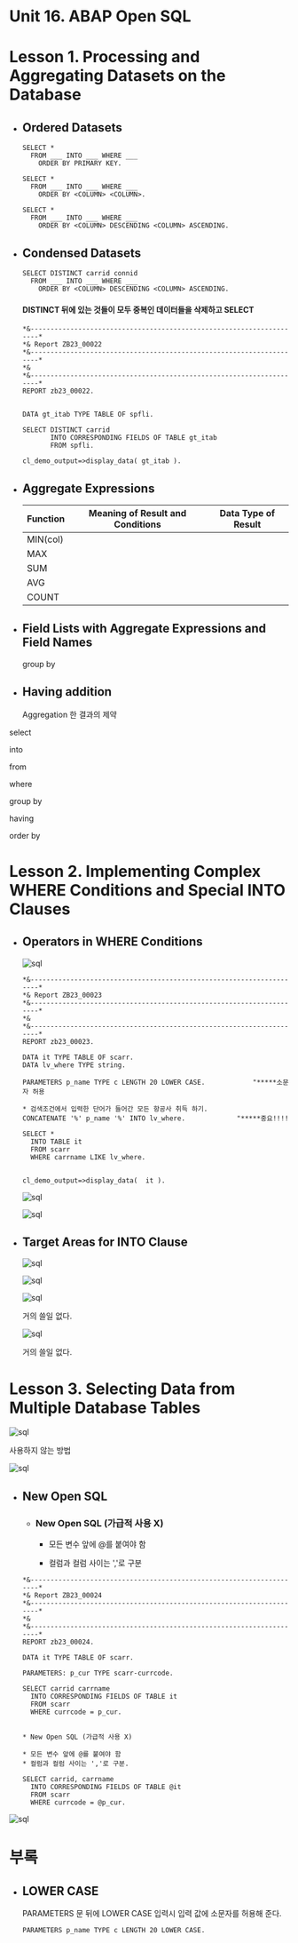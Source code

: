 # Unit 16. ABAP Open SQL



# Lesson 1. Processing and Aggregating Datasets on the Database



* ## Ordered Datasets

  ```ABAP
  SELECT * 
  	FROM ___ INTO ___ WHERE ___
      ORDER BY PRIMARY KEY.
      
  SELECT * 
  	FROM ___ INTO ___ WHERE ___
      ORDER BY <COLUMN> <COLUMN>.
      
  SELECT * 
  	FROM ___ INTO ___ WHERE ___
      ORDER BY <COLUMN> DESCENDING <COLUMN> ASCENDING.
  ```







* ## Condensed Datasets

  ```ABAP
  SELECT DISTINCT carrid connid
  	FROM ___ INTO ___ WHERE ___
      ORDER BY <COLUMN> DESCENDING <COLUMN> ASCENDING.
  ```

  #### DISTINCT 뒤에 있는 것들이 모두 중복인 데이터들을 삭제하고 SELECT

  ```ABAP
  *&---------------------------------------------------------------------*
  *& Report ZB23_00022
  *&---------------------------------------------------------------------*
  *&
  *&---------------------------------------------------------------------*
  REPORT zb23_00022.
  
  
  DATA gt_itab TYPE TABLE OF spfli.
  
  SELECT DISTINCT carrid
         INTO CORRESPONDING FIELDS OF TABLE gt_itab
         FROM spfli.
  
  cl_demo_output=>display_data( gt_itab ).
  ```

  

  

* ## Aggregate Expressions

  | Function | Meaning of Result and Conditions | Data Type of Result |
  | -------- | -------------------------------- | ------------------- |
  | MIN(col) |                                  |                     |
  | MAX      |                                  |                     |
  | SUM      |                                  |                     |
  | AVG      |                                  |                     |
  | COUNT    |                                  |                     |

  

* ## Field Lists with Aggregate Expressions and Field Names

  group by

  

  

* ## Having addition

  Aggregation 한 결과의 제약



select

into

from

where

group by

having 

order by







# Lesson 2. Implementing Complex WHERE Conditions and Special INTO Clauses



* ## Operators in WHERE Conditions

  ![sql](./img/sql.png)

  ```ABAP
  *&---------------------------------------------------------------------*
  *& Report ZB23_00023
  *&---------------------------------------------------------------------*
  *&
  *&---------------------------------------------------------------------*
  REPORT zb23_00023.
  
  DATA it TYPE TABLE OF scarr.
  DATA lv_where TYPE string.
  
  PARAMETERS p_name TYPE c LENGTH 20 LOWER CASE.			"*****소문자 허용
  
  * 검색조건에서 입력한 단어가 들어간 모든 항공사 취득 하기.
  CONCATENATE '%' p_name '%' INTO lv_where.				"*****중요!!!!
  
  SELECT *
    INTO TABLE it
    FROM scarr
    WHERE carrname LIKE lv_where.
  
  
  cl_demo_output=>display_data(  it ).
  ```

  ![sql](./img/sql1.png)

  ![sql](./img/sql2.png)



* ## Target Areas for INTO Clause

  ![sql](./img/sql3.png)

  ![sql](./img/sql4.png)

  ![sql](./img/sql5.png)

  거의 쓸일 없다.

  ![sql](./img/sql6.png)

  거의 쓸일 없다.



# Lesson 3. Selecting Data from Multiple Database Tables

![sql](./img/sql7.png)

사용하지 않는 방법





![sql](./img/sql8.png)





* ## New Open SQL

  * ### New Open SQL (가급적 사용 X) 

    * 모든 변수 앞에 @를 붙여야 함

    * 컬럼과 컬럼 사이는 ','로 구분

  ```ABAP
  *&---------------------------------------------------------------------*
  *& Report ZB23_00024
  *&---------------------------------------------------------------------*
  *&
  *&---------------------------------------------------------------------*
  REPORT zb23_00024.
  
  DATA it TYPE TABLE OF scarr.
  
  PARAMETERS: p_cur TYPE scarr-currcode.
  
  SELECT carrid carrname
    INTO CORRESPONDING FIELDS OF TABLE it
    FROM scarr
    WHERE currcode = p_cur.
  
  
  * New Open SQL (가급적 사용 X)
  
  * 모든 변수 앞에 @를 붙여야 함
  * 컬럼과 컬럼 사이는 ','로 구분.
  
  SELECT carrid, carrname
    INTO CORRESPONDING FIELDS OF TABLE @it
    FROM scarr
    WHERE currcode = @p_cur.
  ```

  









![sql](./img/sql)









# 부록

* ## LOWER CASE

  PARAMETERS 문 뒤에 LOWER CASE 입력시 입력 값에 소문자를 허용해 준다.

  ```ABAP
  PARAMETERS p_name TYPE c LENGTH 20 LOWER CASE.		
  ```

  